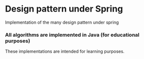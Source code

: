 # Design pattern under Spring
Implementation of the many design pattern under spring

### All algorithms are implemented in Java (for educational purposes)
These implementations are intended for learning purposes.
